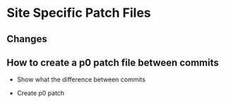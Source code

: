 # Site Specific Patch Files

## Changes


## How to create a p0 patch file between commits


* Show what the difference between commits


* Create p0 patch
